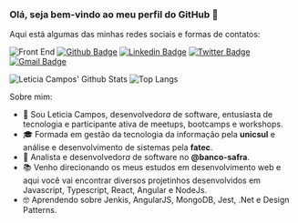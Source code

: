 ### Olá, seja bem-vindo ao meu perfil do GitHub 👋
Aqui está algumas das minhas redes sociais e formas de contatos:

![Front End](https://camo.githubusercontent.com/95a6f74b6744aca51c2b5c55d6f002f7280b439b/68747470733a2f2f696d672e736869656c64732e696f2f62616467652f46726f6e7420456e642d416e67756c61722d663535323437)
[![Github Badge](https://img.shields.io/badge/-Github-000?style=flat-square&logo=Github&logoColor=white&link=https://github.com/leticiacamposs2)](https://github.com/leticiacamposs2)
[![Linkedin Badge](https://img.shields.io/badge/-LinkedIn-blue?style=flat-square&logo=Linkedin&logoColor=white&link=https://www.linkedin.com/in/leticiacamposs/)](https://www.linkedin.com/in/leticiacamposs/)
[![Twitter Badge](https://img.shields.io/badge/-Twitter-1ca0f1?style=flat-square&labelColor=1ca0f1&logo=twitter&logoColor=white&link=https://twitter.com/leehcamposs2)](https://twitter.com/leehcamposs2)
[![Gmail Badge](https://img.shields.io/badge/-leehcamposs@gmail.com-c14438?style=flat-square&logo=Gmail&logoColor=white&link=mailto:leehcamposs@gmail.com)](mailto:leehcamposs@gmail.com)

![Leticia Campos' Github Stats](https://github-readme-stats.vercel.app/api?username=leticiacamposs2&show_icons=true&theme=tokyonight)
![Top Langs](https://github-readme-stats.vercel.app/api/top-langs/?username=leticiacamposs2&layout=compact&theme=radical)

Sobre mim:

- 👩 Sou Leticia Campos, desenvolvedor<i>a</i> de software, entusiasta de tecnologia e participante ativa de meetups, bootcamps e workshops.
- 🎓 Formada em gestão da tecnologia da informação pela <strong>unicsul</strong> e análise e desenvolvimento de sistemas pela <strong>fatec</strong>.
- 💼 Analista e desenvolvedor<i>a</i> de software no <strong>@banco-safra</strong>.
- 📚 Venho direcionando os meus estudos em desenvolvimento web e aqui você vai encontrar diversos projetinhos desenvolvidos em Javascript, Typescript, React, Angular e NodeJs.
- 🤓 Aprendendo sobre Jenkis, AngularJS, MongoDB, Jest, .Net e Design Patterns.
